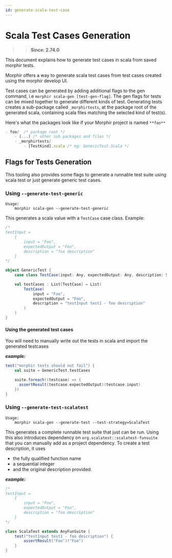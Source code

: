 ```yaml
---
id: generate-scala-test-case
---
```


# Scala Test Cases Generation

> > **Since: 2.74.0**  

This document explains how to generate test cases in scala from saved morphir tests. 

Morphir offers a way to generate scala test cases from test cases created using the morphir develop UI.

Test cases can be generated by adding additional flags to the gen command, i.e `morphir scala-gen [test-gen-flag]`.
The gen flags for tests can be mixed together to generate different kinds of test. 
Generating tests creates a sub-package called `_morphirtests`, at the package root of the generated scala, containing scala files
matching the selected kind of test(s).

Here's what the packages look like if your Morphir project is named `**foo**`
```js 
- foo/  /* package root */  
    - (...) /* other sub packages and files */
    - _morphirtests/
        - [TestKind].scala /* eg: GenericTest.Scala */
```

## Flags for Tests Generation

This tooling also provides some flags to generate a runnable test suite using scala test
or just generate generic test cases.

### Using `--generate-test-generic`

```shell
Usage:
    morphir scala-gen --generate-test-generic
```

This generates a scala value with a `TestCase` case class.
Example:

```scala
/*
testInput =
    {
        input = "Foo",
        expectedOutput = "Foo",
        description = "foo description"
    }
*/

object GenericTest {
    case class TestCase(input: Any, expectedOutput: Any, description: String)

    val testCases : List[TestCase] = List(
        TestCase(
            input = "Foo",
            expectedOutput = "Foo",
            description = "testInput test1 - foo description"
        )
    )
}

```

#### Using the generated test cases

You will need to manually write out the tests in scala and import the generated testcases

**_example:_**

```scala
test("morphir tests should not fail") {
    val suite = GenericTest.testCases

    suite.foreach((testcase) => {
      assertResult(testcase.expectedOutput)(testcase.input)
    })
}
```

### Using `--generate-test-scalatest`

```shell
Usage:
    morphir scala-gen --generate-test --test-strategy=ScalaTest
```

This generates a complete runnable test suite that just can be run.
Using this also introduces dependency on `org.scalatest::scalatest-funsuite` that you can manually add as a project dependency.
To create a test description, it uses

-   the fully qualified function name
-   a sequential integer
-   and the original description provided.

**_example:_**

```scala
/*
testInput =
    {
        input = "Foo",
        expectedOutput = "Foo",
        description = "foo description"
    }
*/

class ScalaTest extends AnyFunSuite {
    test("testInput test1 - foo description") {
        assertResult("Foo")("Foo")
    }
}
```
